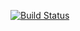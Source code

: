 [![Build Status](https://travis-ci.org/gextech/grunt-yadda-precompile.png?branch=master)](https://travis-ci.org/gextech/grunt-yadda-precompile)
